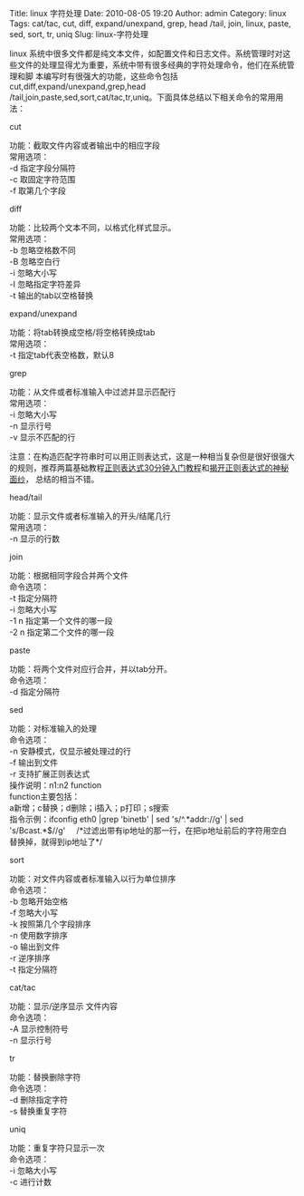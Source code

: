 Title: linux 字符处理
Date: 2010-08-05 19:20
Author: admin
Category: linux
Tags: cat/tac, cut, diff, expand/unexpand, grep, head /tail, join, linux, paste, sed, sort, tr, uniq
Slug: linux-字符处理

linux
系统中很多文件都是纯文本文件，如配置文件和日志文件。系统管理时对这些文件的处理显得尤为重要，系统中带有很多经典的字符处理命令，他们在系统管理和脚
本编写时有很强大的功能，这些命令包括cut,diff,expand/unexpand,grep,head
/tail,join,paste,sed,sort,cat/tac,tr,uniq。下面具体总结以下相关命令的常用用法：

cut

功能：截取文件内容或者输出中的相应字段  
常用选项：  
-d 指定字段分隔符  
-c 取固定字符范围  
-f 取第几个字段

diff

功能：比较两个文本不同，以格式化样式显示。  
常用选项：  
-b 忽略空格数不同  
-B 忽略空白行  
-i 忽略大小写  
-I 忽略指定字符差异  
-t 输出的tab以空格替换

expand/unexpand

功能：将tab转换成空格/将空格转换成tab  
常用选项：  
-t 指定tab代表空格数，默认8

grep

功能：从文件或者标准输入中过滤并显示匹配行  
常用选项：  
-i 忽略大小写  
-n 显示行号  
-v 显示不匹配的行  

注意：在构造匹配字符串时可以用正则表达式，这是一种相当复杂但是很好很强大的规则，推荐两篇基础教程[正则表达式30分钟入门教程](http://deerchao.net/tutorials/regex/regex.htm)和[揭开正则表达式的神秘面纱](http://www.regexlab.com/zh/regref.htm)，
总结的相当不错。

head/tail

功能：显示文件或者标准输入的开头/结尾几行  
常用选项：  
-n 显示的行数

join

功能：根据相同字段合并两个文件  
命令选项：  
-t 指定分隔符  
-i 忽略大小写  
-1 n 指定第一个文件的哪一段  
-2 n 指定第二个文件的哪一段

paste

功能：将两个文件对应行合并，并以tab分开。  
命令选项：  
-d 指定分隔符

sed

功能：对标准输入的处理  
命令选项：  
-n 安静模式，仅显示被处理过的行  
-f 输出到文件  
-r 支持扩展正则表达式  
操作说明：n1:n2 function  
function主要包括：  
a新增；c替换；d删除；i插入；p打印；s搜索  
指令示例：ifconfig eth0 |grep 'binetb' | sed 's/\^.\*addr://g' | sed
's/Bcast.\*\$//g'    
/\*过滤出带有ip地址的那一行，在把ip地址前后的字符用空白替换掉，就得到ip地址了\*/

sort

功能：对文件内容或者标准输入以行为单位排序  
命令选项：  
-b 忽略开始空格  
-f 忽略大小写  
-k 按照第几个字段排序  
-n 使用数字排序  
-o 输出到文件  
-r 逆序排序  
-t 指定分隔符

cat/tac

功能：显示/逆序显示 文件内容  
命令选项：  
-A 显示控制符号  
-n 显示行号

tr

功能：替换删除字符  
命令选项：  
-d 删除指定字符  
-s 替换重复字符

uniq

功能：重复字符只显示一次  
命令选项：  
-i 忽略大小写  
-c 进行计数
